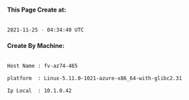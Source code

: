 
   
#### This Page Create at:

```bash

2021-11-25 - 04:34:40 UTC

```

#### Create By Machine:

```bash

Host Name : fv-az74-465

platform  : Linux-5.11.0-1021-azure-x86_64-with-glibc2.31

Ip Local  : 10.1.0.42

```

